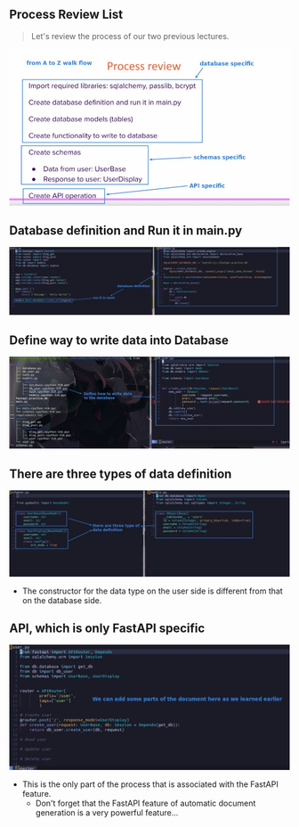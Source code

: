 ## **Process Review List**

> Let's review the process of our two previous lectures.

![Alt walkthough](pic/01.jpg)

## **Database definition and Run it in main.py**

![Alt db def and run](pic/02.jpg)

## **Define way to write data into Database**

![Alt way to write data into db](pic/03.jpg)

## **There are three types of data definition**

![Alt three types of data def](pic/04.jpg)

- The constructor for the data type on the user side is different from that on the database side.

## **API, which is only FastAPI specific**

![Alt api](pic/05.jpg)

- This is the only part of the process that is associated with the FastAPI feature.
  - Don't forget that the FastAPI feature of automatic document generation is a very powerful feature...

